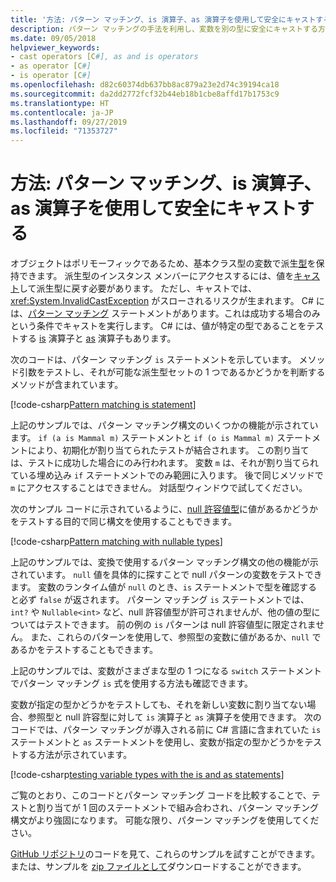 ```yaml
---
title: '方法: パターン マッチング、is 演算子、as 演算子を使用して安全にキャストする'
description: パターン マッチングの手法を利用し、変数を別の型に安全にキャストする方法について説明します。 パターン マッチング、is 演算子、as 演算子を利用し、型を安全に変換できます。
ms.date: 09/05/2018
helpviewer_keywords:
- cast operators [C#], as and is operators
- as operator [C#]
- is operator [C#]
ms.openlocfilehash: d82c60374db637bb8ac879a23e2d74c39194ca18
ms.sourcegitcommit: da2dd2772fcf32b44eb18b1cbe8affd17b1753c9
ms.translationtype: HT
ms.contentlocale: ja-JP
ms.lasthandoff: 09/27/2019
ms.locfileid: "71353727"
---
```

# <a name="how-to-safely-cast-by-using-pattern-matching-and-the-is-and-as-operators"></a>方法: パターン マッチング、is 演算子、as 演算子を使用して安全にキャストする

オブジェクトはポリモーフィックであるため、基本クラス型の変数で派生[型](../programming-guide/types/index.md)を保持できます。 派生型のインスタンス メンバーにアクセスするには、値を[キャスト](../programming-guide/types/casting-and-type-conversions.md)して派生型に戻す必要があります。 ただし、キャストでは、<xref:System.InvalidCastException> がスローされるリスクが生まれます。 C# には、[パターン マッチング](../pattern-matching.md) ステートメントがあります。これは成功する場合のみという条件でキャストを実行します。 C# には、値が特定の型であることをテストする [is](../language-reference/operators/type-testing-and-cast.md#is-operator) 演算子と [as](../language-reference/operators/type-testing-and-cast.md#as-operator) 演算子もあります。

次のコードは、パターン マッチング `is` ステートメントを示しています。 メソッド引数をテストし、それが可能な派生型セットの 1 つであるかどうかを判断するメソッドが含まれています。

[!code-csharp[Pattern matching is statement](../../../samples/snippets/csharp/how-to/safelycast/patternmatching/Program.cs#PatternMatchingIs)]

上記のサンプルでは、パターン マッチング構文のいくつかの機能が示されています。 `if (a is Mammal m)` ステートメントと `if (o is Mammal m)` ステートメントにより、初期化が割り当てられたテストが結合されます。 この割り当ては、テストに成功した場合にのみ行われます。 変数 `m` は、それが割り当てられている埋め込み `if` ステートメントでのみ範囲に入ります。 後で同じメソッドで `m` にアクセスすることはできません。 対話型ウィンドウで試してください。

次のサンプル コードに示されているように、[null 許容値型](../programming-guide/nullable-types/index.md)に値があるかどうかをテストする目的で同じ構文を使用することもできます。

[!code-csharp[Pattern matching with nullable types](../../../samples/snippets/csharp/how-to/safelycast/nullablepatternmatching/Program.cs#PatternMatchingNullable)]

上記のサンプルでは、変換で使用するパターン マッチング構文の他の機能が示されています。 `null` 値を具体的に探すことで null パターンの変数をテストできます。 変数のランタイム値が `null` のとき、`is` ステートメントで型を確認すると必ず `false` が返されます。 パターン マッチング `is` ステートメントでは、`int?` や `Nullable<int>` など、null 許容値型が許可されませんが、他の値の型についてはテストできます。 前の例の `is` パターンは null 許容値型に限定されません。 また、これらのパターンを使用して、参照型の変数に値があるか、`null` であるかをテストすることもできます。

上記のサンプルでは、変数がさまざまな型の 1 つになる `switch` ステートメントでパターン マッチング `is` 式を使用する方法も確認できます。

変数が指定の型かどうかをテストしても、それを新しい変数に割り当てない場合、参照型と null 許容型に対して `is` 演算子と `as` 演算子を使用できます。 次のコードでは、パターン マッチングが導入される前に C# 言語に含まれていた `is` ステートメントと `as` ステートメントを使用し、変数が指定の型かどうかをテストする方法が示されています。

[!code-csharp[testing variable types with the is and as statements](../../../samples/snippets/csharp/how-to/safelycast/asandis/Program.cs#IsAndAs)]

ご覧のとおり、このコードとパターン マッチング コードを比較することで、テストと割り当てが 1 回のステートメントで組み合わされ、パターン マッチング構文がより強固になります。 可能な限り、パターン マッチングを使用してください。

[GitHub リポジトリ](https://github.com/dotnet/samples/tree/master/snippets/csharp/how-to/safelycast)のコードを見て、これらのサンプルを試すことができます。 または、サンプルを [zip ファイルとして](https://github.com/dotnet/samples/raw/master/snippets/csharp/how-to/safelycast.zip)ダウンロードすることができます。
